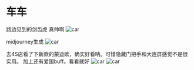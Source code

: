 # 车车

路边见到的剑齿虎 真帅啊
![car](https://shanyu-1310110385.cos.ap-guangzhou.myqcloud.com/car/jiancihu.jpg)


midjourney生成
![car](https://shanyu-1310110385.cos.ap-guangzhou.myqcloud.com/car/midjourney.jpg)


去4S店看了下新款的蒙迪欧，确实好看呐。可惜隐藏门把手和大连屏感觉不是很实用。
加上还有爱国buff。看看就好
![car](https://shanyu-1310110385.cos.ap-guangzhou.myqcloud.com/car/mengdiou.jpg)
![car](https://shanyu-1310110385.cos.ap-guangzhou.myqcloud.com/car/mengdiou2.jpg)